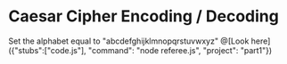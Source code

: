 # Caesar Cipher Encoding / Decoding

Set the alphabet equal to "abcdefghijklmnopqrstuvwxyz"
@[Look here]({"stubs":["code.js"], "command": "node referee.js", "project": "part1"})
